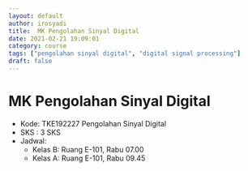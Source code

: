```yaml
---
layout: default
author: irosyadi
title:  MK Pengolahan Sinyal Digital
date: 2021-02-21 19:09:01
category: course
tags: ["pengolahan sinyal digital", "digital signal processing"]
draft: false
---
```


# MK Pengolahan Sinyal Digital

- Kode: TKE192227 Pengolahan Sinyal Digital
- SKS : 3 SKS
- Jadwal:
    - Kelas B: Ruang E-101, Rabu 07.00
    - Kelas A: Ruang E-101, Rabu 09.45